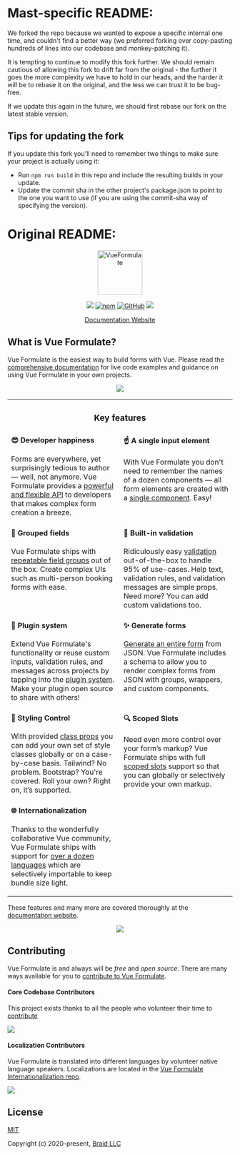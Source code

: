 # Mast-specific README:

We forked the repo because we wanted to expose a specific internal one time, and couldn't find a better way (we preferred forking over copy-pasting hundreds of lines into our codebase and monkey-patching it).

It is tempting to continue to modify this fork further. We should remain cautious of allowing this fork to drift far from the original - the further it goes the more complexity we have to hold in our heads, and the harder it will be to rebase it on the original, and the less we can trust it to be bug-free.

If we update this again in the future, we should first rebase our fork on the latest stable version.

## Tips for updating the fork

If you update this fork you'll need to remember two things to make sure your project is actually using it:

- Run `npm run build` in this repo and include the resulting builds in your update.
- Update the commit sha in the other project's package.json to point to the one you want to use (if you are using the commit-sha way of specifying the version).

# Original README:

<p align="center"><a href="https://vueformulate.com" target="_blank" rel="noopener noreferrer"><img width="100" src="https://assets.wearebraid.com/vue-formulate/logo.png" alt="VueFormulate"></a></p>

<p align="center">
  <a href="https://travis-ci.org/wearebraid/vue-formulate"><img src="https://travis-ci.org/wearebraid/vue-formulate.svg?branch=master"></a>
  <a href="https://www.npmjs.com/package/@braid/vue-formulate"><img alt="npm" src="https://img.shields.io/npm/v/@braid/vue-formulate"></a>
  <a href="https://github.com/wearebraid/vue-formulate"><img alt="GitHub" src="https://img.shields.io/github/license/wearebraid/vue-formulate"></a>
  <a href=""><img src="https://img.badgesize.io/wearebraid/vue-formulate/master/dist/formulate.esm.js.svg?compression=gzip&label=gzip"></a>
</p>

<p align="center">
  <a href="https://vueformulate.com">Documentation Website</a>
</p>

## What is Vue Formulate?

Vue Formulate is the easiest way to build forms with Vue. Please read the [comprehensive documentation](https://vueformulate.com) for live code examples and guidance on using Vue Formulate in your own projects.

<p align="center"><a href="https://vueformulate.com"><img src="https://assets.wearebraid.com/vue-formulate/read-the-docs.png" /></a></p>


<table style="width: 100%;">
	<tr>
		<th colspan="2">
			<h3>Key features</h3>
		</th>
	<tr>
	<tr>
		<td style="width: 50%; vertical-align: top;">
			<h4 style="margin-top: 0.25em">😎 Developer happiness</h4>
			<p>Forms are everywhere, yet surprisingly tedious to author — well, not anymore. Vue Formulate provides a <a href="https://vueformulate.com/guide/inputs/#all-options">powerful and flexible API</a> to developers that makes complex form creation a breeze.</p>
		</td>
		<td style="width: 50%; vertical-align: top;">
			<h4 style="margin-top: 0.25em;">☝️ A single input element</h4>
			<p>With Vue Formulate you don't need to remember the names of a dozen components — all form elements are created with a <a href="https://vueformulate.com/guide/#inputs">single component</a>. Easy!</p>
		</td>
	</tr>
	<tr>
		<td style="width: 50%; vertical-align: top;">
			<h4 style="margin-top: 0.25em">💪 Grouped fields</h4>
			<p>Vue Formulate ships with <a href="https://vueformulate.com/guide/inputs/types/group/#repeatable-groups">repeatable field groups</a> out of the box. Create complex UIs such as multi-person booking forms with ease.</p>
		</td>
		<td style="width: 50%; vertical-align: top;">
			<h4 style="margin-top: 0.25em;">🎯 Built-in validation</h4>
			<p>Ridiculously easy <a href="https://vueformulate.com/guide/validation">validation</a> out-of-the-box to handle 95% of use-cases. Help text, validation rules, and validation messages are simple props. Need more? You can add custom validations too.</p>
		</td>
	</tr>
	<tr>
		<td style="width: 50%; vertical-align: top;">
			<h4 style="margin-top: 0.25em">🔌 Plugin system</h4>
			<p>Extend Vue Formulate's functionality or reuse custom inputs, validation rules, and messages across projects by tapping into the <a href="https://vueformulate.com/guide/plugins/#creating-a-new-plugin">plugin system</a>. Make your plugin open source to share with others!</p>
		</td>
		<td style="width: 50%; vertical-align: top;">
			<h4 style="margin-top: 0.25em;">✨ Generate forms</h4>
			<p><a href="https://vueformulate.com/guide/forms/#generating-forms">Generate an entire form</a> from JSON. Vue Formulate includes a schema to allow you to render complex forms from JSON with groups, wrappers, and custom components.</p>
		</td>
	</tr>
  <tr>
		<td style="width: 50%; vertical-align: top;">
			<h4 style="margin-top: 0.25em">🎨 Styling Control</h4>
			<p>With provided <a href="https://vueformulate.com/guide/theming/customizing-classes/">class props</a> you can add your own set of style classes globally or on a case-by-case basis. Tailwind? No problem. Bootstrap? You're covered. Roll your own? Right on, it’s supported.</p>
		</td>
		<td style="width: 50%; vertical-align: top;">
			<h4 style="margin-top: 0.25em;">🔍 Scoped Slots</h4>
			<p>Need even more control over your form’s markup? Vue Formulate ships with full <a href="https://vueformulate.com/guide/inputs/slots/">scoped slots</a> support so that you can globally or selectively provide your own markup.</p>
		</td>
	</tr>
  <tr>
		<td style="width: 50%; vertical-align: top;">
			<h4 style="margin-top: 0.25em">🌐 Internationalization</h4>
			<p>Thanks to the wonderfully collaborative Vue community, Vue Formulate ships with support for <a href="https://vueformulate.com/guide/internationalization/">over a dozen languages</a> which are selectively importable to keep bundle size light.</p>
		</td>
		<td style="width: 50%; vertical-align: top;">
		</td>
	</tr>
</table>


These features and many more are covered thoroughly at the [documentation website](https://vueformulate.com).

<p align="center"><a href="https://vueformulate.com"><img src="https://assets.wearebraid.com/vue-formulate/read-the-docs.png" /></a></p>


## Contributing
Vue Formulate is and always will be _free_ and _open source_. There are many ways available for you to [contribute to Vue Formulate](https://vueformulate.com/guide/contributing/).

#### Core Codebase Contributors

This project exists thanks to all the people who volunteer their time to [contribute](https://vueformulate.com/guide/contributing/)

<a href="https://github.com/wearebraid/vue-formulate/graphs/contributors"><img src="https://contributors-img.web.app/image?repo=wearebraid/vue-formulate" /></a>

#### Localization Contributors

Vue Formulate is translated into different languages by volunteer native language speakers. Localizations are located in the [Vue Formulate Internationalization repo](https://github.com/wearebraid/vue-formulate-i18n).

<a href="https://github.com/wearebraid/vue-formulate-i18n/graphs/contributors"><img src="https://contributors-img.web.app/image?repo=wearebraid/vue-formulate-i18n" /></a>

## License

[MIT](https://opensource.org/licenses/MIT)

Copyright (c) 2020-present, [Braid LLC](https://www.wearebraid.com/)
